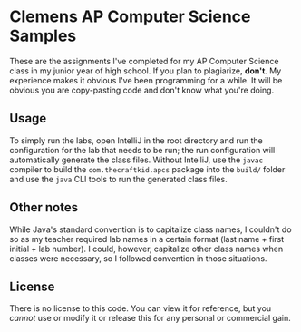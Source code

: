 # Clemens AP Computer Science Samples
These are the assignments I've completed for my AP Computer Science class in my junior year of high
school. If you plan to plagiarize, **don't**. My experience makes it obvious I've been programming 
for a while. It will be obvious you are copy-pasting code and don't know what you're doing.

## Usage
To simply run the labs, open IntelliJ in the root directory and run the configuration for the lab
that needs to be run; the run configuration will automatically generate the class files. Without 
IntelliJ, use the `javac` compiler to build the `com.thecraftkid.apcs` package into the `build/`
folder and use the `java` CLI tools to run the generated class files.

## Other notes
While Java's standard convention is to capitalize class names, I couldn't do so as my teacher
required lab names in a certain format (last name + first initial + lab number). I could, however,
capitalize other class names when classes were necessary, so I followed convention in those 
situations.

## License
There is no license to this code. You can view it for reference, but you *cannot* use or modify it
or release this for any personal or commercial gain.
